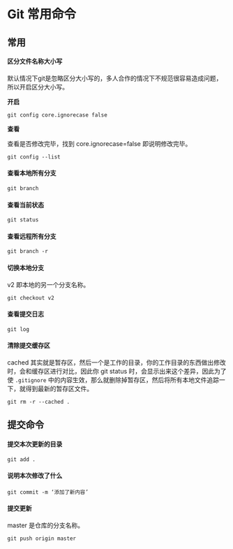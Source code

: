 # Git 常用命令

## 常用

#### 区分文件名称大小写

默认情况下git是忽略区分大小写的，多人合作的情况下不规范很容易造成问题，所以开启区分大小写。

**开启**

```
git config core.ignorecase false
```

**查看**

查看是否修改完毕，找到 core.ignorecase=false 即说明修改完毕。

```
git config --list
```

#### 查看本地所有分支

```
git branch
```

#### 查看当前状态

```
git status
```

#### 查看远程所有分支

```
git branch -r
```

#### 切换本地分支

v2 即本地的另一个分支名称。

```
git checkout v2
```

#### 查看提交日志

```
git log
```

#### 清除提交缓存区

cached 其实就是暂存区，然后一个是工作的目录，你的工作目录的东西做出修改时，会和缓存区进行对比，因此你 git status 时，会显示出来这个差异，因此为了使 `.gitignore` 中的内容生效，那么就删除掉暂存区，然后将所有本地文件追踪一下，就得到最新的暂存区文件。

```
git rm -r --cached .
```

## 提交命令

#### 提交本次更新的目录

```
git add .
```

#### 说明本次修改了什么

```
git commit -m ‘添加了新内容’
```

#### 提交更新

master 是仓库的分支名称。

```
git push origin master
```

### 
